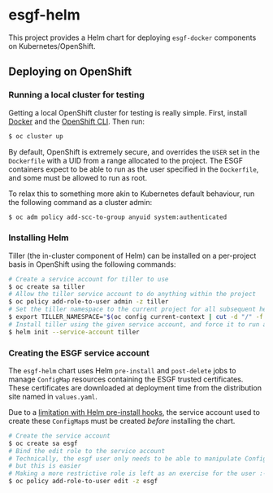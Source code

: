 # esgf-helm

This project provides a Helm chart for deploying `esgf-docker` components on
Kubernetes/OpenShift.

## Deploying on OpenShift

### Running a local cluster for testing

Getting a local OpenShift cluster for testing is really simple. First, install
[Docker](https://docs.docker.com/engine/installation/) and the
[OpenShift CLI](https://www.openshift.org/download.html). Then run:

```bash
$ oc cluster up
```

By default, OpenShift is extremely secure, and overrides the `USER` set in the
`Dockerfile` with a UID from a range allocated to the project. The ESGF containers
expect to be able to run as the user specified in the `Dockerfile`, and some
must be allowed to run as root.

To relax this to something more akin to Kubernetes default behaviour, run the
following command as a cluster admin:

```bash
$ oc adm policy add-scc-to-group anyuid system:authenticated
```

### Installing Helm

Tiller (the in-cluster component of Helm) can be installed on a per-project
basis in OpenShift using the following commands:

```bash
# Create a service account for tiller to use
$ oc create sa tiller
# Allow the tiller service account to do anything within the project
$ oc policy add-role-to-user admin -z tiller
# Set the tiller namespace to the current project for all subsequent helm commands
$ export TILLER_NAMESPACE="$(oc config current-context | cut -d "/" -f 1)"
# Install tiller using the given service account, and force it to run as a non-root user
$ helm init --service-account tiller
```

### Creating the ESGF service account

The `esgf-helm` chart uses Helm `pre-install` and `post-delete` jobs to manage
`ConfigMap` resources containing the ESGF trusted certificates. These certificates
are downloaded at deployment time from the distribution site named in `values.yaml`.

Due to a [limitation with Helm pre-install hooks](https://github.com/kubernetes/helm/issues/3165),
the service account used to create these `ConfigMap`s must be created *before*
installing the chart.

```bash
# Create the service account
$ oc create sa esgf
# Bind the edit role to the service account
# Technically, the esgf user only needs to be able to manipulate ConfigMaps,
# but this is easier
# Making a more restrictive role is left as an exercise for the user :-)
$ oc policy add-role-to-user edit -z esgf
```
